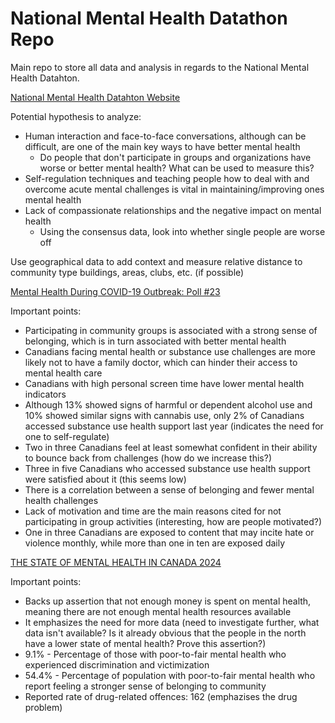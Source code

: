 # National Mental Health Datathon Repo

Main repo to store all data and analysis in regards to the National Mental Health Datahton.

[National Mental Health Datahton Website](https://www.convergementalhealth.org/event/the-converge---data-for-good-national-datathon-a-movement-for-mental-health-data-innovation)

Potential hypothesis to analyze:
- Human interaction and face-to-face conversations, although can be difficult, are one of the main key ways to have better mental health
    - Do people that don't participate in groups and organizations have worse or better mental health? What can be used to measure this?
- Self-regulation techniques and teaching people how to deal with and overcome acute mental challenges is vital in maintaining/improving ones mental health
- Lack of compassionate relationships and the negative impact on mental health
    - Using the consensus data, look into whether single people are worse off

Use geographical data to add context and measure relative distance to community type buildings, areas, clubs, etc. (if possible)

[Mental Health During COVID-19 Outbreak: Poll #23](https://static1.squarespace.com/static/5f31a311d93d0f2e28aaf04a/t/67d860d155f0f14f9f08872e/1742233811256/Poll+23+Report+-+Long+version.pdf)

Important points:
- Participating in community groups is associated with a strong sense of belonging, which is in turn associated with better mental health
- Canadians facing mental health or substance use challenges are more likely not to have a family doctor, which can hinder their access to mental health care
- Canadians with high personal screen time have lower mental health indicators
- Although 13% showed signs of harmful or dependent alcohol use and 10% showed similar signs with cannabis use, only 2% of Canadians accessed substance use health support last year (indicates the need for one to self-regulate)
- Two in three Canadians feel at least somewhat confident in their ability to bounce back from challenges (how do we increase this?)
- Three in five Canadians who accessed substance use health support were satisfied about it (this seems low)
- There is a correlation between a sense of belonging and fewer mental health challenges
- Lack of motivation and time are the main reasons cited for not participating in group activities (interesting, how are people motivated?)
- One in three Canadians are exposed to content that may incite hate or violence monthly, while more than one in ten are exposed daily

[THE STATE OF MENTAL HEALTH IN CANADA 2024](https://cmha.ca/wp-content/uploads/2024/11/CMHA-State-of-Mental-Health-2024-report.pdf)

Important points:
- Backs up assertion that not enough money is spent on mental health, meaning there are not enough mental health resources available
- It emphasizes the need for more data (need to investigate further, what data isn't available? Is it already obvious that the people in the north have a lower state of mental health? Prove this assertion?)
- 9.1% - Percentage of those with poor-to-fair mental health who experienced discrimination and victimization
- 54.4% - Percentage of population with poor-to-fair mental health who report feeling a stronger sense of belonging to community
- Reported rate of drug-related offences: 162 (emphazises the drug problem)